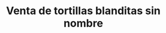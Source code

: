 ---
title: "Venta de tortillas blanditas sin nombre"
url: /oaxaca-de-juarez/venta-de-tortillas-blanditas-sin-nombre/
shop: comodidad
---